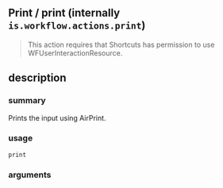 
## Print / print (internally `is.workflow.actions.print`)


> This action requires that Shortcuts has permission to use WFUserInteractionResource.


## description
### summary
Prints the input using AirPrint.


### usage
`print `

### arguments

